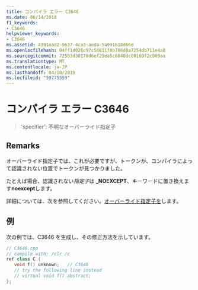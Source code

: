 ```yaml
---
title: コンパイラ エラー C3646
ms.date: 06/14/2018
f1_keywords:
- C3646
helpviewer_keywords:
- C3646
ms.assetid: 4391ead2-9637-4ca3-aeda-5a991b18d66d
ms.openlocfilehash: 04ff1d026c97c56611f8b786d8a7254db711e4a8
ms.sourcegitcommit: 72583d30170d6ef29ea5c6848dc00169f2c909aa
ms.translationtype: MT
ms.contentlocale: ja-JP
ms.lasthandoff: 04/18/2019
ms.locfileid: "59775559"
---
```

# <a name="compiler-error-c3646"></a>コンパイラ エラー C3646

> 'specifier': 不明なオーバーライド指定子

## <a name="remarks"></a>Remarks

オーバーライド指定子では、これが必要ですが、トークンが、コンパイラによって認識されない位置でトークンが見つかりました。

たとえば場合、認識されない*指定子*は **_NOEXCEPT**、キーワードに置き換えます**noexcept**します。

詳細については、次を参照してください。[オーバーライド指定子を](../../extensions/override-specifiers-cpp-component-extensions.md)します。

## <a name="example"></a>例

次の例では、C3646 を生成し、その修正方法を示しています。

```cpp
// C3646.cpp
// compile with: /clr /c
ref class C {
   void f() unknown;   // C3646
   // try the following line instead
   // virtual void f() abstract;
};
```